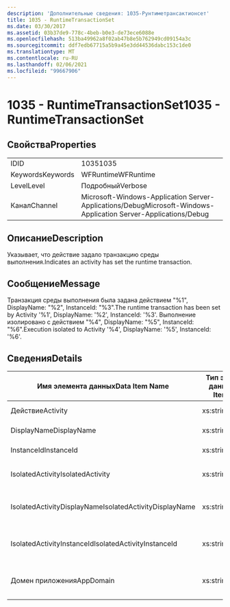 ```yaml
---
description: 'Дополнительные сведения: 1035-Рунтиметрансактионсет'
title: 1035 - RuntimeTransactionSet
ms.date: 03/30/2017
ms.assetid: 03b37de9-778c-4beb-b0e3-de73ece6088e
ms.openlocfilehash: 513ba49962a8f02ab47b8e5b762949cd09154a3c
ms.sourcegitcommit: ddf7edb67715a5b9a45e3dd44536dabc153c1de0
ms.translationtype: MT
ms.contentlocale: ru-RU
ms.lasthandoff: 02/06/2021
ms.locfileid: "99667906"
---
```

# <a name="1035---runtimetransactionset"></a><span data-ttu-id="7906f-103">1035 - RuntimeTransactionSet</span><span class="sxs-lookup"><span data-stu-id="7906f-103">1035 - RuntimeTransactionSet</span></span>

## <a name="properties"></a><span data-ttu-id="7906f-104">Свойства</span><span class="sxs-lookup"><span data-stu-id="7906f-104">Properties</span></span>  
  
|||  
|-|-|  
|<span data-ttu-id="7906f-105">ID</span><span class="sxs-lookup"><span data-stu-id="7906f-105">ID</span></span>|<span data-ttu-id="7906f-106">1035</span><span class="sxs-lookup"><span data-stu-id="7906f-106">1035</span></span>|  
|<span data-ttu-id="7906f-107">Keywords</span><span class="sxs-lookup"><span data-stu-id="7906f-107">Keywords</span></span>|<span data-ttu-id="7906f-108">WFRuntime</span><span class="sxs-lookup"><span data-stu-id="7906f-108">WFRuntime</span></span>|  
|<span data-ttu-id="7906f-109">Level</span><span class="sxs-lookup"><span data-stu-id="7906f-109">Level</span></span>|<span data-ttu-id="7906f-110">Подробный</span><span class="sxs-lookup"><span data-stu-id="7906f-110">Verbose</span></span>|  
|<span data-ttu-id="7906f-111">Канал</span><span class="sxs-lookup"><span data-stu-id="7906f-111">Channel</span></span>|<span data-ttu-id="7906f-112">Microsoft-Windows-Application Server-Applications/Debug</span><span class="sxs-lookup"><span data-stu-id="7906f-112">Microsoft-Windows-Application Server-Applications/Debug</span></span>|  
  
## <a name="description"></a><span data-ttu-id="7906f-113">Описание</span><span class="sxs-lookup"><span data-stu-id="7906f-113">Description</span></span>  

 <span data-ttu-id="7906f-114">Указывает, что действие задало транзакцию среды выполнения.</span><span class="sxs-lookup"><span data-stu-id="7906f-114">Indicates an activity has set the runtime transaction.</span></span>  
  
## <a name="message"></a><span data-ttu-id="7906f-115">Сообщение</span><span class="sxs-lookup"><span data-stu-id="7906f-115">Message</span></span>  

 <span data-ttu-id="7906f-116">Транзакция среды выполнения была задана действием "%1", DisplayName: "%2", InstanceId: "%3".</span><span class="sxs-lookup"><span data-stu-id="7906f-116">The runtime transaction has been set by Activity '%1', DisplayName: '%2', InstanceId: '%3'.</span></span>  <span data-ttu-id="7906f-117">Выполнение изолировано с действием "%4", DisplayName: "%5", InstanceId: "%6".</span><span class="sxs-lookup"><span data-stu-id="7906f-117">Execution isolated to Activity '%4', DisplayName: '%5', InstanceId: '%6'.</span></span>  
  
## <a name="details"></a><span data-ttu-id="7906f-118">Сведения</span><span class="sxs-lookup"><span data-stu-id="7906f-118">Details</span></span>  
  
|<span data-ttu-id="7906f-119">Имя элемента данных</span><span class="sxs-lookup"><span data-stu-id="7906f-119">Data Item Name</span></span>|<span data-ttu-id="7906f-120">Тип элемента данных</span><span class="sxs-lookup"><span data-stu-id="7906f-120">Data Item Type</span></span>|<span data-ttu-id="7906f-121">Описание</span><span class="sxs-lookup"><span data-stu-id="7906f-121">Description</span></span>|  
|--------------------|--------------------|-----------------|  
|<span data-ttu-id="7906f-122">Действие</span><span class="sxs-lookup"><span data-stu-id="7906f-122">Activity</span></span>|<span data-ttu-id="7906f-123">xs:string</span><span class="sxs-lookup"><span data-stu-id="7906f-123">xs:string</span></span>|<span data-ttu-id="7906f-124">Имя типа действия.</span><span class="sxs-lookup"><span data-stu-id="7906f-124">The type name of the activity.</span></span>|  
|<span data-ttu-id="7906f-125">DisplayName</span><span class="sxs-lookup"><span data-stu-id="7906f-125">DisplayName</span></span>|<span data-ttu-id="7906f-126">xs:string</span><span class="sxs-lookup"><span data-stu-id="7906f-126">xs:string</span></span>|<span data-ttu-id="7906f-127">Отображаемое имя действия.</span><span class="sxs-lookup"><span data-stu-id="7906f-127">The display name of the activity.</span></span>|  
|<span data-ttu-id="7906f-128">InstanceId</span><span class="sxs-lookup"><span data-stu-id="7906f-128">InstanceId</span></span>|<span data-ttu-id="7906f-129">xs:string</span><span class="sxs-lookup"><span data-stu-id="7906f-129">xs:string</span></span>|<span data-ttu-id="7906f-130">Идентификатор экземпляра действия.</span><span class="sxs-lookup"><span data-stu-id="7906f-130">The instance id of the activity.</span></span>|  
|<span data-ttu-id="7906f-131">IsolatedActivity</span><span class="sxs-lookup"><span data-stu-id="7906f-131">IsolatedActivity</span></span>|<span data-ttu-id="7906f-132">xs:string</span><span class="sxs-lookup"><span data-stu-id="7906f-132">xs:string</span></span>|<span data-ttu-id="7906f-133">Имя типа для действия, в котором изолирована транзакция.</span><span class="sxs-lookup"><span data-stu-id="7906f-133">The type name of the activity that the transaction is isolated to.</span></span>|  
|<span data-ttu-id="7906f-134">IsolatedActivityDisplayName</span><span class="sxs-lookup"><span data-stu-id="7906f-134">IsolatedActivityDisplayName</span></span>|<span data-ttu-id="7906f-135">xs:string</span><span class="sxs-lookup"><span data-stu-id="7906f-135">xs:string</span></span>|<span data-ttu-id="7906f-136">Имя отображаемого имени действия, в котором изолирована транзакция.</span><span class="sxs-lookup"><span data-stu-id="7906f-136">The display name of the activity that the transaction is isolated to.</span></span>|  
|<span data-ttu-id="7906f-137">IsolatedActivityInstanceId</span><span class="sxs-lookup"><span data-stu-id="7906f-137">IsolatedActivityInstanceId</span></span>|<span data-ttu-id="7906f-138">xs:string</span><span class="sxs-lookup"><span data-stu-id="7906f-138">xs:string</span></span>|<span data-ttu-id="7906f-139">Идентификатор экземпляра действия, в котором изолирована транзакция.</span><span class="sxs-lookup"><span data-stu-id="7906f-139">The instance id of the activity that the transaction is isolated to.</span></span>|  
|<span data-ttu-id="7906f-140">Домен приложения</span><span class="sxs-lookup"><span data-stu-id="7906f-140">AppDomain</span></span>|<span data-ttu-id="7906f-141">xs:string</span><span class="sxs-lookup"><span data-stu-id="7906f-141">xs:string</span></span>|<span data-ttu-id="7906f-142">Строка, возвращаемая AppDomain.CurrentDomain.FriendlyName.</span><span class="sxs-lookup"><span data-stu-id="7906f-142">The string returned by AppDomain.CurrentDomain.FriendlyName.</span></span>|
